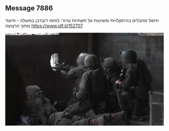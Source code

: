 ## Message 7886

חיסול מחבלים בהיתקלויות ופשיטות על תשתיות טרור:
לוחמי דובדבן בפעולה - תיעוד מתוך הרצועה
https://www.idf.il/152707

![Photo](7886/7886_photo.jpg)
